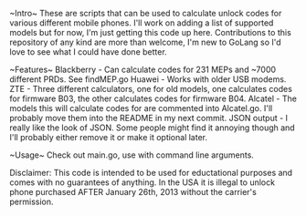 ~Intro~ 
These are scripts that can be used to calculate unlock codes for various different mobile phones. I'll work on adding a list of supported models but for now, I'm just getting this code up here. Contributions to this repository of any kind are more than welcome, I'm new to GoLang so I'd love to see what I could have done better.


~Features~
Blackberry - Can calculate codes for 231 MEPs and ~7000 different PRDs. See findMEP.go
Huawei - Works with older USB modems.
ZTE - Three different calculators, one for old models, one calculates codes for firmware B03, the other calculates codes for firmware B04.
Alcatel - The models this will calculate codes for are commented into Alcatel.go. I'll probably move them into the README in my next commit.
JSON output - I really like the look of JSON. Some people might find it annoying though and I'll probably either remove it or make it optional later.

~Usage~
Check out main.go, use with command line arguments.

Disclaimer: This code is intended to be used for eductational purposes and comes with no guarantees of anything. In the USA it is illegal to unlock phone purchased AFTER January 26th, 2013 without the carrier's permission.